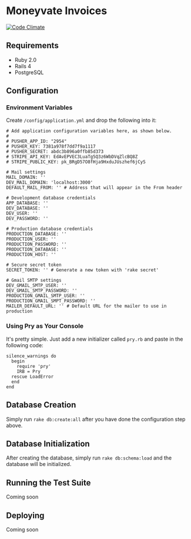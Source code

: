 Moneyvate Invoices
=============

[![Code Climate](https://codeclimate.com/github/Moneyvate/invoices-site.png)](https://codeclimate.com/github/Moneyvate/invoices-site)

## Requirements

* Ruby 2.0
* Rails 4
* PostgreSQL

## Configuration

### Environment Variables

Create `/config/application.yml` and drop the following into it:

```
# Add application configuration variables here, as shown below.
#
# PUSHER_APP_ID: "2954"
# PUSHER_KEY: 7381a978f7dd7f9a1117
# PUSHER_SECRET: abdc3b896a0ffb85d373
# STRIPE_API_KEY: EdAvEPVEC3LuaTg5Q3z6WbDVqZlcBQ8Z
# STRIPE_PUBLIC_KEY: pk_BRgD57O8fHja9HxduJUszhef6jCyS

# Mail settings
MAIL_DOMAIN: ''
DEV_MAIL_DOMAIN: 'localhost:3000'
DEFAULT_MAIL_FROM: '' # Address that will appear in the From header

# Development database credentials
APP_DATABASE: ''
DEV_DATABASE: ''
DEV_USER: ''
DEV_PASSWORD: ''

# Production database credentials
PRODUCTION_DATABASE: ''
PRODUCTION_USER: ''
PRODUCTION_PASSWORD: ''
PRODUCTION_DATABASE: ''
PRODUCTION_HOST: ''

# Secure secret token
SECRET_TOKEN: '' # Generate a new token with 'rake secret'

# Gmail SMTP settings
DEV_GMAIL_SMTP_USER: ''
DEV_GMAIL_SMTP_PASSWORD: ''
PRODUCTION_GMAIL_SMTP_USER: ''
PRODUCTION_GMAIL_SMPT_PASSWORD: ''
MAILER_DEFAULT_URL: '' # Default URL for the mailer to use in production
```

### Using Pry as Your Console

It's pretty simple.  Just add a new initializer called `pry.rb` and paste in the following code:

```
silence_warnings do
  begin
    require 'pry'
    IRB = Pry
  rescue LoadError
  end
end
```

## Database Creation

Simply run `rake db:create:all` after you have done the configuration step above.

## Database Initialization

After creating the database, simply run `rake db:schema:load` and the database will be initialized.

## Running the Test Suite

Coming soon

## Deploying

Coming soon
